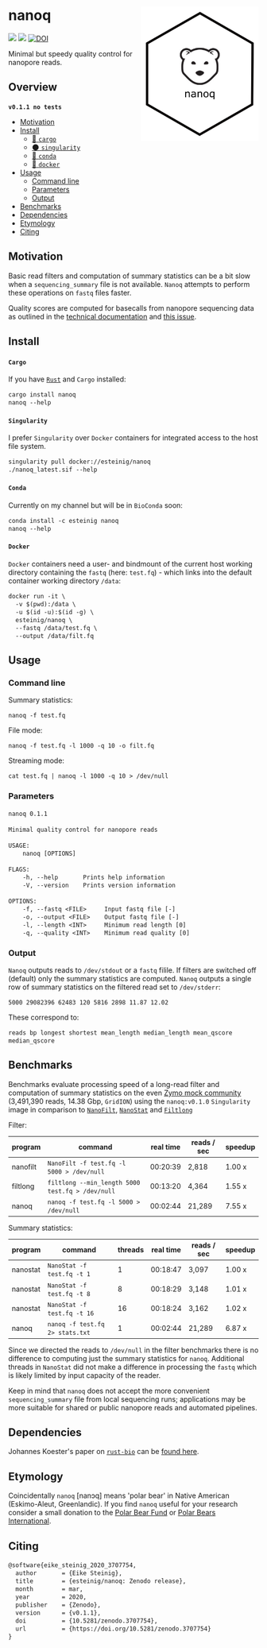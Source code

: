 # nanoq <a href='https://github.com/esteinig'><img src='docs/nanoq.png' align="right" height="270" /></a>

![](https://img.shields.io/badge/lang-rust-black.svg)
![](https://img.shields.io/badge/version-0.1.1-purple.svg)
[![DOI](https://zenodo.org/badge/DOI/10.5281/zenodo.3707754.svg)](https://doi.org/10.5281/zenodo.3707754)

Minimal but speedy quality control for nanopore reads.

## Overview

**`v0.1.1 no tests`**

- [Motivation](#motivation)
- [Install](#install)
  - [:rocket: `cargo`](#cargo)
  - [:new_moon: `singularity`](#singularity)
  - [:snake: `conda`](#conda)
  - [:whale: `docker`](#docker)
- [Usage](#usage)
  - [Command line](#command-line)
  - [Parameters](#parameters)
  - [Output](#output)
- [Benchmarks](#benchmarks)
- [Dependencies](#dependencies)
- [Etymology](#etymology)
- [Citing](#citing)

## Motivation

Basic read filters and computation of summary statistics can be a bit slow when a `sequencing_summary` file is not available. `Nanoq` attempts to perform these operations on `fastq` files faster.

Quality scores are computed for basecalls from nanopore sequencing data as outlined in the [technical documentation](https://community.nanoporetech.com/technical_documents/data-analysis/) and [this issue](https://github.com/esteinig/nanoq/issues/2).

## Install

#### `Cargo`

If you have [`Rust`](https://www.rust-lang.org/tools/install) and `Cargo` installed:

```
cargo install nanoq
nanoq --help
```

#### `Singularity`

I prefer `Singularity` over `Docker` containers for integrated access to the host file system.

```
singularity pull docker://esteinig/nanoq
./nanoq_latest.sif --help
```

#### `Conda`

Currently on my channel but will be in `BioConda` soon:

```
conda install -c esteinig nanoq
nanoq --help
```

#### `Docker`

`Docker` containers need a user- and bindmount of the current host working directory containing the `fastq` (here: `test.fq`) - which links into the default container working directory `/data`:

```
docker run -it \
  -v $(pwd):/data \
  -u $(id -u):$(id -g) \
  esteinig/nanoq \
  --fastq /data/test.fq \
  --output /data/filt.fq
```

## Usage

### Command line

Summary statistics:

```
nanoq -f test.fq
```

File mode:

```
nanoq -f test.fq -l 1000 -q 10 -o filt.fq 
```

Streaming mode:

```
cat test.fq | nanoq -l 1000 -q 10 > /dev/null
```

### Parameters

```
nanoq 0.1.1

Minimal quality control for nanopore reads

USAGE:
    nanoq [OPTIONS]

FLAGS:
    -h, --help       Prints help information
    -V, --version    Prints version information

OPTIONS:
    -f, --fastq <FILE>     Input fastq file [-]    
    -o, --output <FILE>    Output fastq file [-]
    -l, --length <INT>     Minimum read length [0]
    -q, --quality <INT>    Minimum read quality [0]
```

### Output

`Nanoq` outputs  reads to `/dev/stdout` or a `fastq` filile. If filters are switched off (default) only the summary statistics are computed. `Nanoq` outputs a single row of summary statistics on the filtered read set to `/dev/stderr`:

```
5000 29082396 62483 120 5816 2898 11.87 12.02
```

These correspond to:

```
reads bp longest shortest mean_length median_length mean_qscore median_qscore
```

## Benchmarks

Benchmarks evaluate processing speed of a long-read filter and computation of summary statistics on the even [Zymo mock community](https://github.com/LomanLab/mockcommunity) (3,491,390  reads, 14.38 Gbp, `GridION`) using the `nanoq:v0.1.0` `Singularity` image in comparison to [`NanoFilt`](https://github.com/wdecoster/nanofilt), [`NanoStat`](https://github.com/wdecoster/nanostat) and [`Filtlong`](https://github.com/rrwick/Filtlong)

Filter:

| program         |  command                                           |  real time |  reads / sec    | speedup |
| -------------   | ---------------------------------------------------|------------| ----------------|---------|
| nanofilt        | `NanoFilt -f test.fq -l 5000 > /dev/null`          | 00:20:39   | 2,818           | 1.00 x  |
| filtlong        | `filtlong --min_length 5000 test.fq > /dev/null`   | 00:13:20   | 4,364           | 1.55 x  |
| nanoq           | `nanoq -f test.fq -l 5000 > /dev/null`             | 00:02:44   | 21,289          | 7.55 x  |

Summary statistics:

| program         |  command                       | threads  | real time |  reads / sec    | speedup |
| -------------   | -------------------------------|----------|-----------| ----------------|---------|
| nanostat        | `NanoStat -f test.fq -t 1`     | 1        | 00:18:47  | 3,097           | 1.00 x  |
| nanostat        | `NanoStat -f test.fq -t 8`     | 8        | 00:18:29  | 3,148           | 1.01 x  |
| nanostat        | `NanoStat -f test.fq -t 16`    | 16       | 00:18:24  | 3,162           | 1.02 x  |
| nanoq           | `nanoq -f test.fq 2> stats.txt`| 1        | 00:02:44  | 21,289          | 6.87 x  |

Since we directed the reads to `/dev/null` in the filter benchmarks there is no difference to computing just the summary statistics for `nanoq`. Additional threads in `NanoStat` did not make a difference in processing the `fastq` which is likely limited by input capacity of the reader. 

Keep in mind that `nanoq` does not accept the more convenient `sequencing_summary` file from local sequencing runs; applications may be more suitable for shared or public nanopore reads and automated pipelines.

## Dependencies

Johannes Koester's paper on [`rust-bio`](https://rust-bio.github.io/) can be [found here](https://academic.oup.com/bioinformatics/article/32/3/444/1743419). 

## Etymology

Coincidentally `nanoq` [nanɔq] means 'polar bear' in Native American (Eskimo-Aleut, Greenlandic). If you find `nanoq` useful for your research consider a small donation to the [Polar Bear Fund](https://www.polarbearfund.ca/) or [Polar Bears International](https://polarbearsinternational.org/).

## Citing

```
@software{eike_steinig_2020_3707754,
  author       = {Eike Steinig},
  title        = {esteinig/nanoq: Zenodo release},
  month        = mar,
  year         = 2020,
  publisher    = {Zenodo},
  version      = {v0.1.1},
  doi          = {10.5281/zenodo.3707754},
  url          = {https://doi.org/10.5281/zenodo.3707754}
}
```
